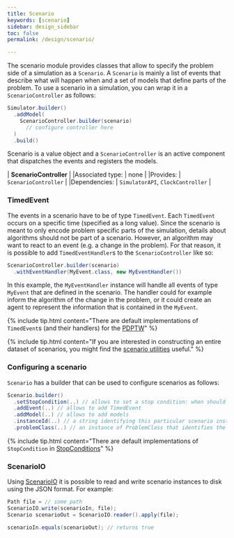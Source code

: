 ```yaml
---
title: Scenario
keywords: [scenario]
sidebar: design_sidebar
toc: false
permalink: /design/scenario/

---
```



The scenario module provides classes that allow to specify the problem side of a simulation as a ``Scenario``. A ``Scenario`` is mainly a list of events that describe what will happen when and a set of models that define parts of the problem. To use a scenario in a simulation, you can wrap it in a ``ScenarioController`` as follows:

```java
Simulator.builder()
  .addModel(
    ScenarioController.builder(scenario)
      // configure controller here
  )
  .build()

```
Scenario is a value object and a ``ScenarioController`` is an active component that dispatches the events and registers the models.

| __ScenarioController__ |
|Associated type: | none          |
|Provides:        | `ScenarioController`         |
|Dependencies:    | `SimulatorAPI`, `ClockController` |

### TimedEvent

The events in a scenario have to be of type ``TimedEvent``. Each ``TimedEvent`` occurs on a specific time (specified as a long value). Since the scenario is meant to only encode problem specific parts of the simulation, details about algorithms should not be part of a scenario. However, an algorithm may want to react to an event (e.g. a change in the problem). For that reason, it is possible to add ``TimedEventHandler``s to the ``ScenarioController`` like so:

```java
ScenarioController.builder(scenario)
  .withEventHandler(MyEvent.class, new MyEventHandler())
```
In this example, the ``MyEventHandler`` instance will handle all events of type ``MyEvent`` that are defined in the scenario. The handler could for example inform the algorithm of the change in the problem, or it could create an agent to represent the information that is contained in the ``MyEvent``.



{% include tip.html content="There are default implementations of ``TimedEvent``s (and their handlers) for the [PDPTW](/design/pdptw/#events)" %}

{% include tip.html content="If you are interested in constructing an entire dataset of scenarios, you might find the [scenario utilities](/design/scenario-util/) useful." %}

### Configuring a scenario

``Scenario`` has a builder that can be used to configure scenarios as follows:

```java
Scenario.builder()
  .setStopCondition(..) // allows to set a stop condition: when should the simulation terminate?
  .addEvent(..) // allows to add TimedEvent
  .addModel(..) // allows to add models
  .instanceId(..) // a string identifying this particular scenario instance
  .problemClass(..) // an instance of ProblemClass that identifies the type of problem, should be a value object.

```

{% include tip.html content="There are default implementations of ``StopCondition`` in [StopConditions](https://github.com/rinde/RinSim/blob/master/scenario/src/main/java/com/github/rinde/rinsim/scenario/StopConditions.java)" %}

### ScenarioIO

Using [ScenarioIO]() it is possible to read and write scenario instances to disk using the JSON format. For example:

```java  
Path file = // some path
ScenarioIO.write(scenarioIn, file);
Scenario scenarioOut = ScenarioIO.reader().apply(file);

scenarioIn.equals(scenarioOut); // returns true
```
